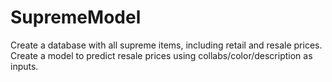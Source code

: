 # SupremeModel
Create a database with all supreme items, including retail and resale prices. Create a model to predict resale prices using collabs/color/description as inputs.
